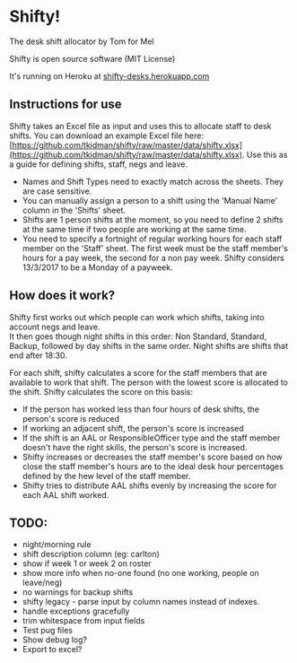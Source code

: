 # Shifty! 
The desk shift allocator by Tom for Mel

Shifty is open source software (MIT License)

It's running on Heroku at [shifty-desks.herokuapp.com](http://shifty-desks.herokuapp.com)
 
## Instructions for use
 
Shifty takes an Excel file as input and uses this to allocate staff to desk shifts.
You can download an example Excel file here: 
[https://github.com/tkidman/shifty/raw/master/data/shifty.xlsx](https://github.com/tkidman/shifty/raw/master/data/shifty.xlsx).
Use this as a guide for defining shifts, staff, negs and leave.

* Names and Shift Types need to exactly match across the sheets.  They are case sensitive.
* You can manually assign a person to a shift using the 'Manual Name' column in the 'Shifts' sheet.
* Shifts are 1 person shifts at the moment, so you need to define 2 shifts at the same time if two people are working
at the same time.
* You need to specify a fortnight of regular working hours for each staff member on the 'Staff' sheet. 
The first week must be the staff member's hours for a pay week, 
the second for a non pay week. Shifty considers 13/3/2017 to be a Monday of a payweek.

## How does it work?

Shifty first works out which people can work which shifts, taking into account negs and leave.  
It then goes though night shifts in this order: Non Standard, Standard, Backup, followed by day shifts in the same order.
Night shifts are shifts that end after 18:30.

For each shift, shifty calculates a score for the staff members that are available to work that shift. The person with 
the lowest score is allocated to the shift. Shifty calculates the score on this basis:
* If the person has worked less than four hours of desk shifts, the person's score is reduced
* If working an adjacent shift, the person's score is increased
* If the shift is an AAL or ResponsibleOfficer type and the staff member doesn't have the right skills, the person's score is increased.
* Shifty increases or decreases the staff member's score based on how close the staff member's hours 
are to the ideal desk hour percentages defined by the hew level of the staff member.
* Shifty tries to distribute AAL shifts evenly by increasing the score for each AAL shift worked.
 
## TODO:
 * night/morning rule
 * shift description column (eg: carlton)
 * show if week 1 or week 2 on roster
 * show more info when no-one found (no one working, people on leave/neg)
 * no warnings for backup shifts
 * shifty legacy - parse input by column names instead of indexes.
 * handle exceptions gracefully
 * trim whitespace from input fields
 * Test pug files
 * Show debug log?
 * Export to excel?
